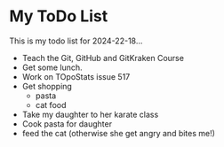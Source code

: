 # My ToDo List

This is my todo list for 2024-22-18...

- Teach the Git, GitHub and GitKraken Course
- Get some lunch.
- Work on TOpoStats issue 517
- Get shopping
  - pasta
  - cat food
- Take my daughter to her karate class
- Cook pasta for daughter
- feed the cat (otherwise she get angry and bites me!)